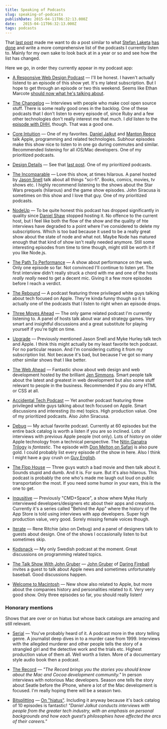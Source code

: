 ```yaml
---
title: Speaking of Podcasts
slug: speaking-of-podcasts
publishDate: 2015-04-11T06:32:13.000Z
date:   2015-04-11T06:32:13.000Z
tags: podcasts
---
```


That [last post](http://iamsim.me/design-details/) made me want to do a post similar to what [Stefan Laketa](https://twitter.com/lacke) [has done](http://laketa.com/the-podcast-list-of-20142015/) and write a more comprehensive list of the podcasts I currently listen to. Mainly for my own sake to look back at in a year or so and see how the list has changed.

Here we go, in order they currently appear in my podcast app:

* [A Responsive Web Design Podcast](http://responsivewebdesign.com/podcast/) — I'll be honest. I haven't actually listend to an episode of this show yet. It's my latest subscription. But I hope to get through an episode or two this weekend. Seems like Ethan Marcote [should now what he's talking about](http://aneventapart.com/news/post/ethan-marcotte-a-dao-of-flexibility-video).

* [The Changelog](https://thechangelog.com/podcast/) — Interviews with people who make cool open source stuff. There is some really good ones in the backlog. One of these podcasts that I don't listen to every episode of, since Ruby and a few other technologies don't really interest me that much. I _did_ listen to the [episode with DHH](https://thechangelog.com/145/), though. That was a good one.

* [Core Intuition](http://www.coreint.org) — One of my favorites. [Daniel Jalkut](http://twitter.com/danielpunkass) and [Manton Reece](http://www.manton.org/) talk Apple, programming and related technologies. Subhour episodes make this show nice to listen to in one go during commutes and similar. Recommended listening for all iOS/Mac developers. One of my prioritized podcasts.

* [Design Details](http://designdetails.fm) — See that [last post](http://iamsim.me/design-details/). One of my prioritized podcasts.

* [The Incomparable](https://www.theincomparable.com/theincomparable/) — Love this show, at times hilarous. A panel hosted by [Jason Snell](http://twitter.com/jsnell) talk about all things "sci-fi". Books, comics, movies, tv shows etc. I highly recommend listening to the shows about the Star Wars prequels (hilarous) and the game show episodes. John Siracusa is sometimes on this show and I love that guy. One of my prioritized podcasts.

* [NodeUp](http://nodeup.com) — To be quite honest this podcast has dropped significantly in quality since [Daniel Shaw](http://twitter.com/dshaw) stopped hosting it. No offence to the current host, but I feel like both the flow of the show and the quality of hte interviews have degraded to a point where I've considered to delete my subscriptions. Which is too bad because it used to be a really great show about the state of node and what not. Maybe Node has matured enough that that kind of show isn't really needed anymore. Still some interesting episodes from time to time though, might still be worth it if you like Node.js.

* [The Path To Performance](http://pathtoperf.com) — A show about performance on the web. Only one episode so far. Not convinced I'll continue to listen yet. The first interview didn't really struck a chord with me and one of the hosts _really really_ need to get a decent mic. Giving it a few more episodes before I reach a verdict.

* [The Rebound](http://reboundcast.com) — A podcast featuring three privileged white guys talking about tech focused on Apple. They're kinda funny though so it is actually one of the podcasts that I listen to right when an episode drops.

* [Three Moves Ahead](http://threemovesahead.libsyn.com) — The only game related podcast I'm currently listening to. A panel of hosts talk about war and strategy games. Very smart and insightful discussions and a great substitute for playing yourself if you're tight on time.

* [Upgrade](http://www.relay.fm) — Previously mentioned Jason Snell and Myke Hurley talk tech and Apple. I think this might actually be my least favorite tech podcast. For no particular reason. And I'm considering cutting it from my subscription list. Not because it's bad, but because I've got so many other similar shows that I like better.

* [The Web Ahead](http://thewebahead.net) — Fantastic show about web design and web development hosted by the brilliant [Jen Simmons](https://twitter.com/jensimmons). Smart people talk about the latest and greatest in web development but also some stuff relevant to people in the business. Recommended if you do any HTML or CSS at all.

* [Accidental Tech Podcast](http://atp.fm) — Yet another podcast featuring three privileged white guys talking about tech focused on Apple. Smart discussions and interesting (to me) topics. High production value. One of my prioritized podcasts. Also John Siracusa.

* [Debug](http://www.imore.com/debug) — My actual favorite podcast. Currently at 60 episodes but the entire back catalog is worth a listen if you are so inclined. Lots of interviews with previous Apple people (not only). Lots of history on older Apple technology from a technical perspective. The [Nitin Ganatra Trilogy](http://www.imore.com/debug-39-nitin-ganatra-episode-i-system-7-carbon) is _fantastic_. The episode with [Don Melton on Safari](http://www.imore.com/debug-11-don-melton-and-safari) is also pure gold. I could probably list every episode of the show in here. Also I think I might have a guy crush on [Guy English](http://twitter.com/gte).

* [The Flop House](http://www.flophousepodcast.com) — Three guys watch a bad movie and then talk about it. Sounds stupid and dumb. And it is. For sure. But it's also hilarous. This podcast is probably the one who's made me laugh out loud on public transportation the most. If you need some humor in your ears, this is the one to get.

* [Inqusitive](http://relay.fm/inquisitive) — Previously "CMD+Space", a show where Myke Hurly interviewed developers/designers etc about their apps and creations. Currently it's a series called "Behind the App" where the history of the App Store is told using interviews with app developers. Super high production value, very good. Sorely missing female voices though.

* [Iterate](http://imore.com/iterate) — Rene Ritchie (also on Debug) and a panel of designers talk to guests about design. One of the shows I occasionally listen to but sometimes skip.

* [Kodsnack](http://kodsnack.se) — My only Swedish podcast at the moment. Great discussions on programming related topics.

* [The Talk Show With John Gruber](http://daringfireball.net/thetalkshow/) — [John Gruber](http://twitter.com/gruber) of [Daring Fireball](http://daringfireball.net) invites a guest to talk about Apple news and sometimes unfortunately baseball. Good discussions happen.

* [Welcome to Macintosh](http://macintosh.fm) — New show also related to Apple, but more about the companies history and personalities related to it. Very very good show. Only three episodes so far, you should really listen!

### Honorary mentions

Shows that are over or on hiatus but whose back catalogs are amazing and still relevant.

* [Serial](http://serialpodcast.org) — You've probably heard of it. A podcast more in the story telling genre. A journalist deep dives in to a murder case from 1999. Interviews with the allegded murderer and other people tells the story of a strangled girl and the detective work and the trials etc. Highest production value of them all. Well worth a listen. More of a documentary style audio book then a podcast.

* [The Record](http://therecord.co) — _"The Record brings you the stories you should know about the Mac and Cocoa development community."_ In person interviews with notorious Mac developers. Season one tells the story about Seatle before the iPhone, where a lot of the Mac development is focused. I'm really hoping there will be a season two.

* [Bitsplitting](http://bitsplitting.org/podcast/) — [On "hiatus"](http://bitsplitting.org/2013/07/19/bitsplitting-podcast-hiatus/). Including it anyway because it's back catalog of 10 episodes is fantastic! _"Daniel Jalkut conducts interviews with people from the greater tech industry, with an emphasis on personal backgrounds and how each guest’s philosophies have affected the arcs of their careers."_
